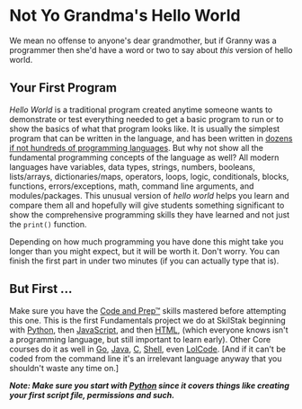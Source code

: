 # Not Yo Grandma's Hello World

We mean no offense to anyone's dear grandmother, but if Granny was
a programmer then she'd have a word or two to say about *this*
version of hello world. 

## Your First Program

*Hello World* is a traditional program created anytime someone wants
to demonstrate or test everything needed to get a basic program to
run or to show the basics of what that program looks like. It is
usually the simplest program that can be written in the language,
and has been written in [dozens if not hundreds of programming
languages](https://en.wikipedia.org/wiki/List_of_Hello_world_program_examples).
But why not show all the fundamental programming concepts of the
language as well?  All modern languages have variables, data types,
strings, numbers, booleans, lists/arrays, dictionaries/maps,
operators, loops, logic, conditionals, blocks, functions,
errors/exceptions, math, command line arguments, and modules/packages.
This unusual version of *hello world* helps you learn and compare
them all and hopefully will give students something significant to
show the comprehensive programming skills they have learned and not
just the `print()` function.

Depending on how much programming you have done this might take you
longer than you might expect, but it will be worth it. Don't worry.
You can finish the first part in under two minutes (if you can
actually type that is).

## But First ...

Make sure you have the [Code and Prep™](http://github.com/skilstak/prep)
skills mastered before attempting this one.  This is the first
Fundamentals project we do at SkilStak beginning with [Python](py),
then [JavaScript](js), and then [HTML](html), (which everyone knows
isn't a programming language, but still important to learn early).
Other Core courses do it as well in [Go](go), [Java](java), [C](c),
[Shell](shell), even [LolCode](lol). [And if it can't be coded from
the command line it's an irrelevant language anyway that you shouldn't 
waste any time on.]

***Note: Make sure you start with [Python](py) since it covers things like
creating your first script file, permissions and such.***

